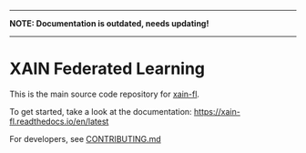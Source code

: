___
**NOTE: Documentation is outdated, needs updating!**
___

# XAIN Federated Learning

This is the main source code repository for [xain-fl](https://www.xain.io/).

To get started, take a look at the documentation: https://xain-fl.readthedocs.io/en/latest

For developers, see [CONTRIBUTING.md](./CONTRIBUTING.md)
